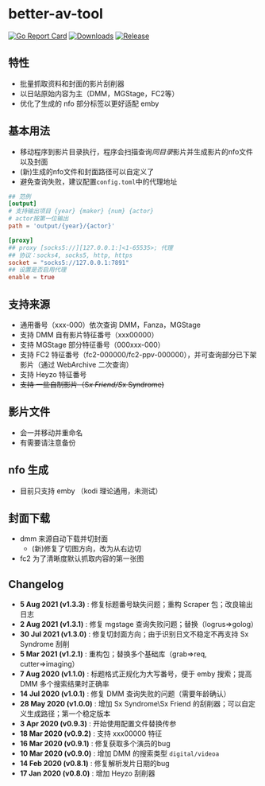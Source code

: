# better-av-tool

[![Go Report Card](https://goreportcard.com/badge/github.com/CheerChen/better-av-tool)](https://goreportcard.com/report/github.com/CheerChen/better-av-tool)
[![Downloads](https://img.shields.io/github/downloads/CheerChen/better-av-tool/total.svg)](https://github.com/CheerChen/better-av-tool/releases)
[![Release](https://img.shields.io/github/release/CheerChen/better-av-tool.svg?label=Release)](https://github.com/CheerChen/better-av-tool/releases)

## 特性

- 批量抓取资料和封面的影片刮削器
- 以日站原始内容为主（DMM，MGStage，FC2等）
- 优化了生成的 nfo 部分标签以更好适配 emby

## 基本用法

- 移动程序到影片目录执行，程序会扫描查询*同目录*影片并生成影片的nfo文件以及封面
- (新)生成的nfo文件和封面路径可以自定义了
- 避免查询失败，建议配置`config.toml`中的代理地址

```toml
## 范例
[output]
# 支持输出项目 {year} {maker} {num} {actor}
# actor按第一位输出
path = 'output/{year}/{actor}'

[proxy]
## proxy [socks5://][127.0.0.1:]<1-65535>; 代理
## 协议：socks4, socks5, http, https
socket = "socks5://127.0.0.1:7891"
## 设置是否启用代理
enable = true
```

## 支持来源

- 通用番号（xxx-000）依次查询 DMM，Fanza，MGStage
- 支持 DMM 自有影片特征番号（xxx00000）
- 支持 MGStage 部分特征番号（000xxx-000）
- 支持 FC2 特征番号（fc2-000000/fc2-ppv-000000），并可查询部分已下架影片（通过 WebArchive 二次查询）
- 支持 Heyzo 特征番号
- <del>支持 一些自制影片（S*x Friend/S*x Syndrome)</del>

## 影片文件

- 会一并移动并重命名
- 有需要请注意备份

## nfo 生成

- 目前只支持 emby （kodi 理论通用，未测试）

## 封面下载

- dmm 来源自动下载并切封面
    - (新)修复了切图方向，改为从右边切
- fc2 为了清晰度默认抓取内容的第一张图

## Changelog

*    **5 Aug 2021 (v1.3.3)** : 修复标题番号缺失问题；重构 Scraper 包；改良输出日志
*    **2 Aug 2021 (v1.3.1)** : 修复 mgstage 查询失败问题；替换（logrus=>golog）
*    **30 Jul 2021 (v1.3.0)** : 修复切封面方向；由于识别日文不稳定不再支持 Sx Syndrome 刮削
*    **5 Mar 2021 (v1.2.1)** : 重构包；替换多个基础库（grab=>req, cutter=>imaging）
*    **7 Aug 2020 (v1.1.0)** : 标题格式正规化为大写番号，便于 emby 搜索；提高 DMM 多个搜索结果时正确率
*    **14 Jul 2020 (v1.0.1)** : 修复 DMM 查询失败的问题（需要年龄确认）
*    **28 May 2020 (v1.0.0)** : 增加 Sx Syndrome\Sx Friend 的刮削器；可以自定义生成路径；第一个稳定版本
*    **3 Apr 2020 (v0.9.3)** : 开始使用配置文件替换传参
*    **18 Mar 2020 (v0.9.2)** : 支持 xxx00000 特征
*    **16 Mar 2020 (v0.9.1)** : 修复获取多个演员的bug
*    **10 Mar 2020 (v0.9.0)** : 增加 DMM 的搜索类型 `digital/videoa`
*    **14 Feb 2020 (v0.8.1)** : 修复解析发片日期的bug
*    **17 Jan 2020 (v0.8.0)** : 增加 Heyzo 刮削器

